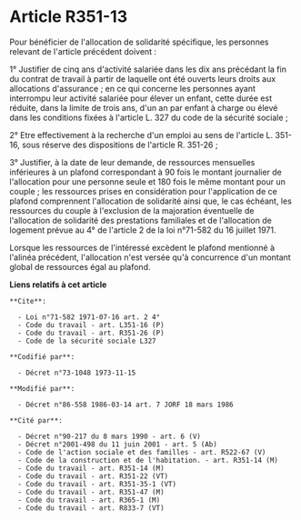 # Article R351-13

Pour bénéficier de l'allocation de solidarité spécifique, les personnes relevant de l'article précédent doivent :

1° Justifier de cinq ans d'activité salariée dans les dix ans précédant la fin du contrat de travail à partir de laquelle ont
été ouverts leurs droits aux allocations d'assurance ; en ce qui concerne les personnes ayant interrompu leur activité
salariée pour élever un enfant, cette durée est réduite, dans la limite de trois ans, d'un an par enfant à charge ou élevé
dans les conditions fixées à l'article L. 327 du code de la sécurité sociale ;

2° Etre effectivement à la recherche d'un emploi au sens de l'article L. 351-16, sous réserve des dispositions de l'article
R. 351-26 ;

3° Justifier, à la date de leur demande, de ressources mensuelles inférieures à un plafond correspondant à 90 fois le montant
journalier de l'allocation pour une personne seule et 180 fois le même montant pour un couple ; les ressources prises en
considération pour l'application de ce plafond comprennent l'allocation de solidarité ainsi que, le cas échéant, les
ressources du couple à l'exclusion de la majoration éventuelle de l'allocation de solidarité des prestations familiales et de
l'allocation de logement prévue au 4° de l'article 2 de la loi n°71-582 du 16 juillet 1971.

Lorsque les ressources de l'intéressé excèdent le plafond mentionné à l'alinéa précédent, l'allocation n'est versée qu'à
concurrence d'un montant global de ressources égal au plafond.

**Liens relatifs à cet article**

	**Cite**:

	  - Loi n°71-582 1971-07-16 art. 2 4°
	  - Code du travail - art. L351-16 (P)
	  - Code du travail - art. R351-26 (P)
	  - Code de la sécurité sociale L327

	**Codifié par**:

	  - Décret n°73-1048 1973-11-15

	**Modifié par**:

	  - Décret n°86-558 1986-03-14 art. 7 JORF 18 mars 1986

	**Cité par**:

	  - Décret n°90-217 du 8 mars 1990 - art. 6 (V)
	  - Décret n°2001-498 du 11 juin 2001 - art. 5 (Ab)
	  - Code de l'action sociale et des familles - art. R522-67 (V)
	  - Code de la construction et de l'habitation. - art. R351-14 (M)
	  - Code du travail - art. R351-14 (M)
	  - Code du travail - art. R351-22 (VT)
	  - Code du travail - art. R351-35-1 (VT)
	  - Code du travail - art. R351-47 (M)
	  - Code du travail - art. R365-1 (M)
	  - Code du travail - art. R833-7 (VT)
